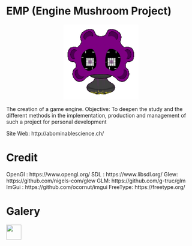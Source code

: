 # EMP (Engine Mushroom Project)
<p align="center">
  <img src="https://github.com/AbominableSandwish/EMP/blob/main/data/NewLogoPixelColoredx192v3.png" width="200" height="200"/>
</p>
<p>The creation of a game engine. Objective: To deepen the study and the different methods in the implementation, production and management of such a project for personal  development</p>
<p>Site Web: http://abominablescience.ch/</p>

<h1>Credit</h1>
OpenGl : https://www.opengl.org/
SDL : https://www.libsdl.org/
Glew: https://github.com/nigels-com/glew
GLM: https://github.com/g-truc/glm
ImGui : https://github.com/ocornut/imgui
FreeType: https://freetype.org/

<h1>Galery</h1>
<img src="https://github.com/AbominableSandwish/EMP/blob/main/gif/Sphere_5.gif" width="40" height="40" />
